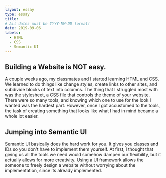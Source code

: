 ```yaml
---
layout: essay
type: essay
title: 
# All dates must be YYYY-MM-DD format!
date: 2019-09-06
labels:
  - HTML
  - CSS
  - Semantic UI
---
```


## Building a Website is NOT easy.
A couple weeks ago, my classmates and I started learning HTML and CSS. We learned to do things like change styles, create links to other sites, and subdivide blocks of text into columns. The thing that I struggled most with was the stylesheet, a CSS file that controls the theme of your website. There were so many tools, and knowing which one to use for the look I wanted was the hardest part. However, once I got accustomed to the tools, the task of creating something that looks like what I had in mind became a whole lot easier. 
## Jumping into Semantic UI
Semantic UI basically does the hard work for you. It gives you classes and IDs so you don't have to implement them yourself. At first, I thought that giving us all the tools we need would somehow dampen our flexibility, but it actually allows for more creativity. Using a UI framework allows the someone to freely design a website without worrying about the implementation, since its already implemented.
